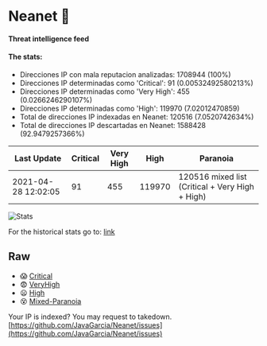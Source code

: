 # Neanet :hocho:
#### Threat intelligence feed
#### The stats:

- Direcciones IP con mala reputacion analizadas: 1708944 (100%)
- Direcciones IP determinadas como 'Critical':  91 (0.00532492580213%)
- Direcciones IP determinadas como 'Very High':  455 (0.0266246290107%)
- Direcciones IP determinadas como 'High':  119970 (7.02012470859)
- Total de direcciones IP indexadas en Neanet:  120516 (7.0520742634%)
- Total de direcciones IP descartadas en Neanet:  1588428 (92.9479257366%)

| Last Update | Critical | Very High | High | Paranoia |
| --- | --- | --- | --- | --- |
| 2021-04-28 12:02:05 | 91 | 455 | 119970 | 120516 mixed list (Critical + Very High + High)|

![Stats](https://docs.google.com/spreadsheets/d/e/2PACX-1vSnaNMIXVabIpDJjufMlzH7poXnshF3mgd8Is1g9ytUEzVsP5my4Trn8f-xkoLLQ38xpL3HtmUexLo6/pubchart?oid=501124687&format=image)

For the historical stats go to: [link](/stats.csv)
## Raw
- :scream: [Critical](https://raw.githubusercontent.com/JavaGarcia/Neanet/master/blacklists/neanet_critical.txt)
- :fearful: [VeryHigh](https://raw.githubusercontent.com/JavaGarcia/Neanet/master/blacklists/neanet_veryHigh.txtt)
- :frowning: [High](https://raw.githubusercontent.com/JavaGarcia/Neanet/master/blacklists/neanet_high.txt)
- :dizzy_face: [Mixed-Paranoia](https://raw.githubusercontent.com/JavaGarcia/Neanet/master/blacklists/neanet_all.txt)


Your IP is indexed? You may request to takedown. [https://github.com/JavaGarcia/Neanet/issues](https://github.com/JavaGarcia/Neanet/issues)


























































































































































































































































































































































































































































































































































































































































































































































































































































































































































































































































































































































































































































































































































































































































































































































































































































































































































































































































































































































































































































































































































































































































































































































































































































































































































































































































































































































































































































































































































































































































































































































































































































































































































































































































































































































































































































































































































































































































































































































































































































































































































































































































































































































































































































































































































































































































































































































































































































































































































































































































































































































































































































































































































































































































































































































































































































































































































































































































































































































































































































































































































